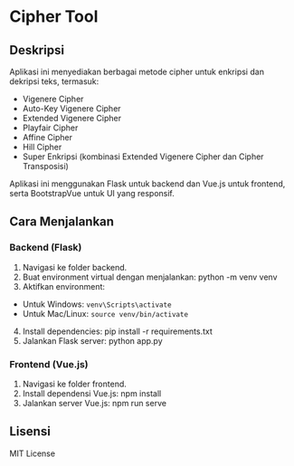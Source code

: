 # Cipher Tool

## Deskripsi

Aplikasi ini menyediakan berbagai metode cipher untuk enkripsi dan dekripsi teks, termasuk:
- Vigenere Cipher
- Auto-Key Vigenere Cipher
- Extended Vigenere Cipher
- Playfair Cipher
- Affine Cipher
- Hill Cipher
- Super Enkripsi (kombinasi Extended Vigenere Cipher dan Cipher Transposisi)

Aplikasi ini menggunakan Flask untuk backend dan Vue.js untuk frontend, serta BootstrapVue untuk UI yang responsif.

## Cara Menjalankan

### Backend (Flask)
1. Navigasi ke folder backend.
2. Buat environment virtual dengan menjalankan: python -m venv venv
3. Aktifkan environment:
- Untuk Windows: `venv\Scripts\activate`
- Untuk Mac/Linux: `source venv/bin/activate`
4. Install dependencies: pip install -r requirements.txt
5. Jalankan Flask server: python app.py

### Frontend (Vue.js)
1. Navigasi ke folder frontend.
2. Install dependensi Vue.js: npm install
3. Jalankan server Vue.js: npm run serve

## Lisensi
MIT License